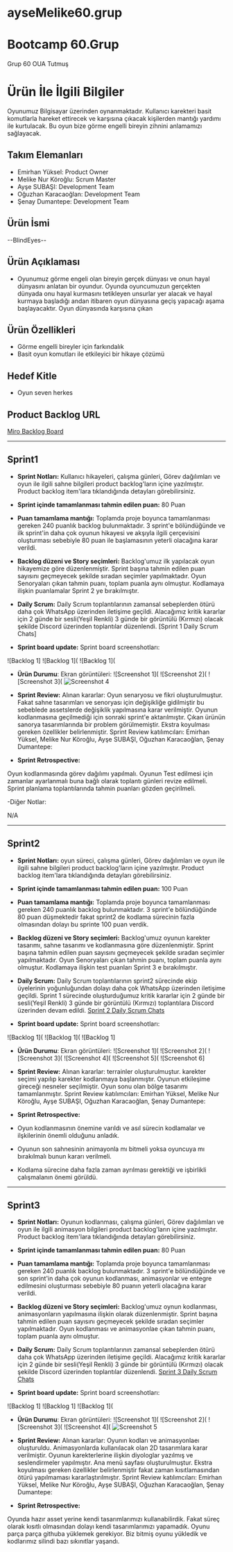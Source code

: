 # ayseMelike60.grup
# **Bootcamp 60.Grup**

Grup 60 OUA Tutmuş

# Ürün İle İlgili Bilgiler
 Oyunumuz Bilgisayar üzerinden oynanmaktadır. Kullanıcı karekteri basit komutlarla hareket ettirecek ve karşısına çıkacak kişilerden mantığı yardımı ile kurtulacak. Bu oyun bize görme engelli bireyin zihnini anlamamızı sağlayacak.

## Takım Elemanları

- Emirhan Yüksel: Product Owner
- Melike Nur Köroğlu: Scrum Master
- Ayşe SUBAŞI: Development Team
- Oğuzhan Karacaoğlan: Development Team
- Şenay Dumantepe: Development Team 

## Ürün İsmi

--BlindEyes--

## Ürün Açıklaması

- Oyunumuz görme engeli olan bireyin gerçek dünyası ve onun hayal dünyasını anlatan bir oyundur. Oyunda oyuncumuzun gerçekten dünyada onu hayal kurmasını tetikleyen unsurlar yer alacak ve hayal kurmaya başladığı andan itibaren oyun dünyasına geçiş yapacağı aşama başlayacaktır. Oyun dünyasında karşısına çıkan

## Ürün Özellikleri

- Görme engelli bireyler için farkındalık
- Basit oyun komutları ile etkileyici bir hikaye çözümü


## Hedef Kitle

- Oyun seven herkes


## Product Backlog URL

[Miro Backlog Board](https://miro.com/app/board/uXjVO5l1S8o=/?share_link_id=436440516610)

---
## Sprint1

-  **Sprint Notları:** Kullanıcı hikayeleri, çalışma günleri, Görev dağılımları ve oyun ile ilgili sahne bilgileri product backlog'ların içine yazılmıştır. Product backlog item'lara tıklandığında detayları görebilirsiniz.

- **Sprint içinde tamamlanması tahmin edilen puan:** 80 Puan

- **Puan tamamlama mantığı:** Toplamda proje boyunca tamamlanması gereken 240 puanlık backlog bulunmaktadır. 3 sprint'e bölündüğünde ve ilk sprint'in daha çok oyunun hikayesi ve akşıyla ilgili çerçevisini oluşturması sebebiyle 80 puan ile başlamasının yeterli olacağına karar verildi.

- **Backlog düzeni ve Story seçimleri:** Backlog'umuz ilk yapılacak oyun hikayemize göre düzenlenmiştir. Sprint başına tahmin edilen puan sayısını geçmeyecek şekilde sıradan seçimler yapılmaktadır. Oyun Senoryaları çıkan tahmin puanı, toplam puanla aynı olmuştur. Kodlamaya ilişkin puanlamalar Sprint 2 ye bırakılmıştır.

- **Daily Scrum:**  Daily Scrum toplantılarının zamansal sebeplerden ötürü  daha çok WhatsApp üzerinden iletişime geçildi. Alacağımız kritik kararlar için 2 günde bir sesli(Yeşil Renkli) 3 günde bir görüntülü (Kırmızı) olacak şekilde Discord üzerinden toplantılar düzenlendi. [Sprint 1 Daily Scrum Chats]

- **Sprint board update:** Sprint board screenshotları: 

![Backlog 1]
![Backlog 1](
![Backlog 1](

- **Ürün Durumu**: Ekran görüntüleri:
![Screenshot 1](
![Screenshot 2](
![Screenshot 3](
![Screenshot 4]()

- **Sprint Review:** Alınan kararlar: Oyun senaryosu ve fikri oluşturulmuştur. Fakat sahne tasarımları ve senoryası için değişikliğe gidilmiştir bu sebeblede assetslerde değişiklik yapılmasına karar verilmiştir. Oyunun kodlanmasına geçilmediği için sonraki sprint'e aktarılmıştır. Çıkan ürünün sanorya tasarımlarında bir problem görülmemiştir. Ekstra koyulması gereken özellikler belirlenmiştir. Sprint Review katılımcıları: Emirhan Yüksel, Melike Nur Köroğlu, Ayşe SUBAŞI, Oğuzhan Karacaoğlan, Şenay Dumantepe:

- **Sprint Retrospective:**

Oyun kodlanmasında görev dağılımı yapılmalı.
Oyunun Test edilmesi için zamanlar ayarlanmalı buna bağlı olarak toplantı günleri revize edilmeli.
Sprint planlama toplantılarında tahmin puanları gözden geçirilmeli.

-Diğer Notlar:

N/A

---
## Sprint2

-  **Sprint Notları:** oyun süreci, çalışma günleri, Görev dağılımları ve oyun ile ilgili sahne bilgileri product backlog'ların içine yazılmıştır. Product backlog item'lara tıklandığında detayları görebilirsiniz.

- **Sprint içinde tamamlanması tahmin edilen puan:** 100 Puan

- **Puan tamamlama mantığı:** Toplamda proje boyunca tamamlanması gereken 240 puanlık backlog bulunmaktadır. 3 sprint'e bölündüğünde 80 puan düşmektedir fakat sprint2 de kodlama sürecinin fazla olmasından dolayı bu sprinte 100 puan verdik.

- **Backlog düzeni ve Story seçimleri:** Backlog'umuz oyunun karekter tasarımı, sahne tasarımı ve kodlanmasına göre düzenlenmiştir. Sprint başına tahmin edilen puan sayısını geçmeyecek şekilde sıradan seçimler yapılmaktadır. Oyun Senoryaları çıkan tahmin puanı, toplam puanla aynı olmuştur. Kodlamaya ilişkin test puanları Sprint 3 e bırakılmıştır.

- **Daily Scrum:**  Daily Scrum toplantılarının sprint2 sürecinde ekip üyelerinin yoğunluğundan dolayı   daha çok WhatsApp üzerinden iletişime geçildi. Sprint 1 sürecinde oluşturduğumuz  kritik kararlar için 2 günde bir sesli(Yeşil Renkli) 3 günde bir görüntülü (Kırmızı) toplantılara  Discord üzerinden devam edildi. [Sprint 2 Daily Scrum Chats]()

- **Sprint board update:** Sprint board screenshotları: 

![Backlog 1](
![Backlog 1](
![Backlog 1]

- **Ürün Durumu**: Ekran görüntüleri:
![Screenshot 1](
![Screenshot 2](
![Screenshot 3](
![Screenshot 4](
![Screenshot 5](
![Screenshot 6]

- **Sprint Review:** Alınan kararlar: terrainler oluşturulmuştur. karekter seçimi yapılıp karekter kodlanmaya başlanmıştır. Oyunun etkileşime gireceği nesneler seçilmiştir. Oyun sonu olan bölge tasarımı tamamlanmıştır. Sprint Review katılımcıları: Emirhan Yüksel, Melike Nur Köroğlu, Ayşe SUBAŞI, Oğuzhan Karacaoğlan, Şenay Dumantepe:

- **Sprint Retrospective:**

- Oyun kodlanmasının önemine varıldı ve asıl sürecin kodlamalar ve ilşkilerinin önemli olduğunu anladık.
- Oyunun son sahnesinin animayonla mı bitmeli yoksa oyuncuya mı bırakılmalı bunun kararı verilmeli.
- Kodlama sürecine daha fazla zaman ayrılması gerektiği ve işbirlikli çalışmalanın önemi görüldü.

---
## Sprint3


-  **Sprint Notları:** Oyunun kodlanması, çalışma günleri, Görev dağılımları ve oyun ile ilgili animasyon bilgileri product backlog'ların içine yazılmıştır. Product backlog item'lara tıklandığında detayları görebilirsiniz.

- **Sprint içinde tamamlanması tahmin edilen puan:** 80 Puan

- **Puan tamamlama mantığı:** Toplamda proje boyunca tamamlanması gereken 240 puanlık backlog bulunmaktadır. 3 sprint'e bölündüğünde ve son sprint'in daha çok oyunun kodlanması, animasyonlar ve entegre edilmesini oluşturması sebebiyle 80 puanın yeterli olacağına karar verildi.

- **Backlog düzeni ve Story seçimleri:** Backlog'umuz oynun kodlanması, animasyonların yapılmasına ilişkin olarak düzenlenmiştir. Sprint başına tahmin edilen puan sayısını geçmeyecek şekilde sıradan seçimler yapılmaktadır. Oyun kodlanması ve animasyonlae çıkan tahmin puanı, toplam puanla aynı olmuştur.

- **Daily Scrum:**  Daily Scrum toplantılarının zamansal sebeplerden ötürü  daha çok WhatsApp üzerinden iletişime geçildi. Alacağımız kritik kararlar için 2 günde bir sesli(Yeşil Renkli) 3 günde bir görüntülü (Kırmızı) olacak şekilde Discord üzerinden toplantılar düzenlendi. [Sprint 3 Daily Scrum Chats]()

- **Sprint board update:** Sprint board screenshotları: 

![Backlog 1]
![Backlog 1]
![Backlog 1](
- **Ürün Durumu**: Ekran görüntüleri:
![Screenshot 1](
![Screenshot 2](
![Screenshot 3](
![Screenshot 4](
![Screenshot 5]()

- **Sprint Review:** Alınan kararlar: Oyunın kodları ve animasyonlaeı oluşturuldu. Animasyonlarda kullanılacak olan 2D tasarımlara karar verilmiştir. Oyunun karekterlerine ilişkin diyologlar yazılmış ve seslendirmeler yapılmıştır. Ana menü sayfası oluşturulmuştur. Ekstra koyulması gereken özellikler belirlenmiştir fakat zaman kısıtlamasından ötürü yapılmaması kararlaştırılmıştır. Sprint Review katılımcıları: Emirhan Yüksel, Melike Nur Köroğlu, Ayşe SUBAŞI, Oğuzhan Karacaoğlan, Şenay Dumantepe:

- **Sprint Retrospective:**

Oyunda hazır asset yerine kendi tasarımlarımızı kullanabilirdik. Fakat süreç olarak kısıtlı olmasından dolayı kendi tasarımlarımızı yapamadık. 
Oyunu parça parça githuba yüklemek gerekiyor. Biz bitmiş oyunu yükledik ve kodlarımız silindi bazı sıkınıtlar yaşandı.
